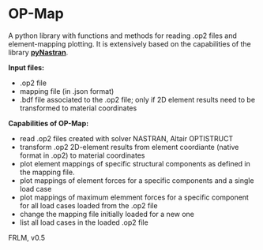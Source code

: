 # OP-Map
A python library with functions and methods for reading .op2 files and element-mapping plotting. It is extensively based on the capabilities of the library **[pyNastran](https://pynastran-git.readthedocs.io/en/latest/#)**.

**Input files:**
+ .op2 file
+ mapping file (in .json format)
+ .bdf file associated to the .op2 file; only if 2D element results need to be transformed to material coordinates

**Capabilities of OP-Map:**
+ read .op2 files created with solver NASTRAN, Altair OPTISTRUCT
+ transform .op2 2D-element results from element coordiante (native format in .op2) to material coordinates
+ plot element mappings of specific structural components as defined in the mapping file.
+ plot mappings of element forces for a specific components and a single load case
+ plot mappings of maximum elemment forces for a specific component for all load cases loaded from the .op2 file
+ change the mapping file initially loaded for a new one
+ list all load cases in the loaded .op2 file


FRLM, v0.5
